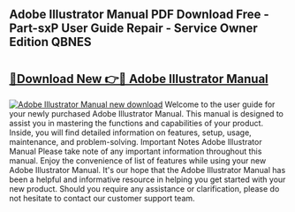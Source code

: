 ## Adobe Illustrator Manual PDF Download Free - Part-sxP User Guide Repair - Service Owner Edition QBNES

# <h2><a href="http://bc36808.oget.top/?id=Adobe+Illustrator+Manual">🔗Download New 👉🔴 Adobe Illustrator Manual</a></h2>

[![Adobe Illustrator Manual new download](https://i.imgur.com/5g1atiW.png)](http://bc36808.oget.top/?id=Adobe+Illustrator+Manual)
Welcome to the user guide for your newly purchased Adobe Illustrator Manual. This manual is designed to assist you in mastering the functions and capabilities of your product. Inside, you will find detailed information on features, setup, usage, maintenance, and problem-solving. Important Notes Adobe Illustrator Manual Please take note of any important information throughout this manual. Enjoy the convenience of list of features while using your new Adobe Illustrator Manual. It's our hope that the Adobe Illustrator Manual has been a helpful and informative resource in helping you get started with your new product. Should you require any assistance or clarification, please do not hesitate to contact our customer support team.
